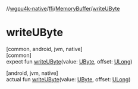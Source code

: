 //[wgpu4k-native](../../../index.md)/[ffi](../index.md)/[MemoryBuffer](index.md)/[writeUByte](write-u-byte.md)

# writeUByte

[common, android, jvm, native]\
[common]\
expect fun [writeUByte](write-u-byte.md)(value: [UByte](https://kotlinlang.org/api/core/kotlin-stdlib/kotlin/-u-byte/index.html), offset: [ULong](https://kotlinlang.org/api/core/kotlin-stdlib/kotlin/-u-long/index.html))

[android, jvm, native]\
actual fun [writeUByte](write-u-byte.md)(value: [UByte](https://kotlinlang.org/api/core/kotlin-stdlib/kotlin/-u-byte/index.html), offset: [ULong](https://kotlinlang.org/api/core/kotlin-stdlib/kotlin/-u-long/index.html))
